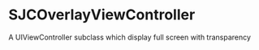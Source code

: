 SJCOverlayViewController
========================

A UIViewController subclass which display full screen with transparency

